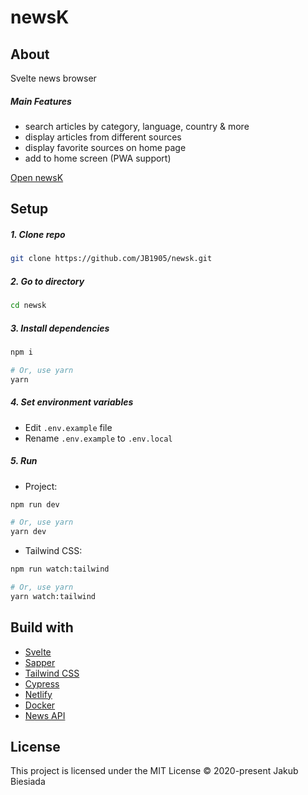 # newsK

## About

Svelte news browser

##### Main Features

- search articles by category, language, country & more
- display articles from different sources
- display favorite sources on home page
- add to home screen (PWA support)

[Open newsK](https://newsk.netlify.app/)

## Setup

##### 1. Clone repo

```sh
git clone https://github.com/JB1905/newsk.git
```

##### 2. Go to directory

```sh
cd newsk
```

##### 3. Install dependencies

```sh
npm i

# Or, use yarn
yarn
```

##### 4. Set environment variables

- Edit `.env.example` file
- Rename `.env.example` to `.env.local`

##### 5. Run

- Project:

```sh
npm run dev

# Or, use yarn
yarn dev
```

- Tailwind CSS:

```sh
npm run watch:tailwind

# Or, use yarn
yarn watch:tailwind
```

## Build with

- [Svelte](https://svelte.dev/)
- [Sapper](https://sapper.svelte.dev/)
- [Tailwind CSS](https://tailwindcss.com/)
- [Cypress](https://www.cypress.io/)
- [Netlify](https://www.netlify.com/)
- [Docker](https://www.docker.com/)
- [News API](https://newsapi.org/)

## License

This project is licensed under the MIT License © 2020-present Jakub Biesiada
